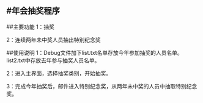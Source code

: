 #年会抽奖程序
---

##主要功能
1：抽奖

2：连续两年未中奖人员抽出特别纪念奖

##使用说明
1：Debug文件加下list.txt名单存放今年参加抽奖的人员名单。list2.txt中存放去年参与抽奖人员名单。

2：进入主界面，选择抽奖类别，开始抽奖。

3：完成今年抽奖后，邮件进入特别纪念奖，从两年未中奖的人员中抽取特别纪念奖。